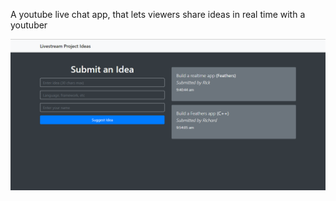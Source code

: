 A youtube live chat app, that lets viewers share ideas in real time with a youtuber

<img src="./images/screen2.PNG" alt="screenshot">